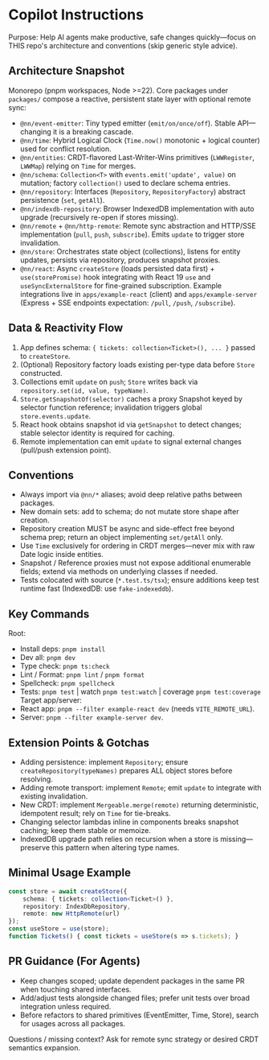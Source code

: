 # Copilot Instructions

Purpose: Help AI agents make productive, safe changes quickly—focus on THIS repo's architecture and conventions (skip generic style advice).

## Architecture Snapshot
Monorepo (pnpm workspaces, Node >=22). Core packages under `packages/` compose a reactive, persistent state layer with optional remote sync:
- `@nn/event-emitter`: Tiny typed emitter (`emit/on/once/off`). Stable API—changing it is a breaking cascade.
- `@nn/time`: Hybrid Logical Clock (`Time.now()` monotonic + logical counter) used for conflict resolution.
- `@nn/entities`: CRDT-flavored Last-Writer-Wins primitives (`LWWRegister`, `LWWMap`) relying on `Time` for merges.
- `@nn/schema`: `Collection<T>` with `events.emit('update', value)` on mutation; factory `collection()` used to declare schema entries.
- `@nn/repository`: Interfaces (`Repository`, `RepositoryFactory`) abstract persistence (`set`, `getAll`).
- `@nn/indexdb-repository`: Browser IndexedDB implementation with auto upgrade (recursively re-open if stores missing).
- `@nn/remote` + `@nn/http-remote`: Remote sync abstraction and HTTP/SSE implementation (`pull`, `push`, `subscribe`). Emits `update` to trigger store invalidation.
- `@nn/store`: Orchestrates state object (collections), listens for entity updates, persists via repository, produces snapshot proxies.
- `@nn/react`: Async `createStore` (loads persisted data first) + `use(storePromise)` hook integrating with React 19 `use` and `useSyncExternalStore` for fine-grained subscription.
Example integrations live in `apps/example-react` (client) and `apps/example-server` (Express + SSE endpoints expectation: `/pull`, `/push`, `/subscribe`).

## Data & Reactivity Flow
1. App defines schema: `{ tickets: collection<Ticket>(), ... }` passed to `createStore`.
2. (Optional) Repository factory loads existing per-type data before `Store` constructed.
3. Collections emit `update` on `push`; `Store` writes back via `repository.set(id, value, typeName)`.
4. `Store.getSnapshotOf(selector)` caches a proxy Snapshot keyed by selector function reference; invalidation triggers global `store.events.update`.
5. React hook obtains snapshot id via `getSnapshot` to detect changes; stable selector identity is required for caching.
6. Remote implementation can emit `update` to signal external changes (pull/push extension point).

## Conventions
- Always import via `@nn/*` aliases; avoid deep relative paths between packages.
- New domain sets: add to schema; do not mutate store shape after creation.
- Repository creation MUST be async and side-effect free beyond schema prep; return an object implementing `set/getAll` only.
- Use `Time` exclusively for ordering in CRDT merges—never mix with raw Date logic inside entities.
- Snapshot / Reference proxies must not expose additional enumerable fields; extend via methods on underlying classes if needed.
- Tests colocated with source (`*.test.ts/tsx`); ensure additions keep test runtime fast (IndexedDB: use `fake-indexeddb`).

## Key Commands
Root:
- Install deps: `pnpm install`
- Dev all: `pnpm dev`
- Type check: `pnpm ts:check`
- Lint / Format: `pnpm lint` / `pnpm format`
- Spellcheck: `pnpm spellcheck`
- Tests: `pnpm test` | watch `pnpm test:watch` | coverage `pnpm test:coverage`
Target app/server:
- React app: `pnpm --filter example-react dev` (needs `VITE_REMOTE_URL`).
- Server: `pnpm --filter example-server dev`.

## Extension Points & Gotchas
- Adding persistence: implement `Repository`; ensure `createRepository(typeNames)` prepares ALL object stores before resolving.
- Adding remote transport: implement `Remote`; emit `update` to integrate with existing invalidation.
- New CRDT: implement `Mergeable.merge(remote)` returning deterministic, idempotent result; rely on `Time` for tie-breaks.
- Changing selector lambdas inline in components breaks snapshot caching; keep them stable or memoize.
- IndexedDB upgrade path relies on recursion when a store is missing—preserve this pattern when altering type names.

## Minimal Usage Example
```ts
const store = await createStore({
	schema: { tickets: collection<Ticket>() },
	repository: IndexDbRepository,
	remote: new HttpRemote(url)
});
const useStore = use(store);
function Tickets() { const tickets = useStore(s => s.tickets); }
```

## PR Guidance (For Agents)
- Keep changes scoped; update dependent packages in the same PR when touching shared interfaces.
- Add/adjust tests alongside changed files; prefer unit tests over broad integration unless required.
- Before refactors to shared primitives (EventEmitter, Time, Store), search for usages across all packages.

Questions / missing context? Ask for remote sync strategy or desired CRDT semantics expansion.
